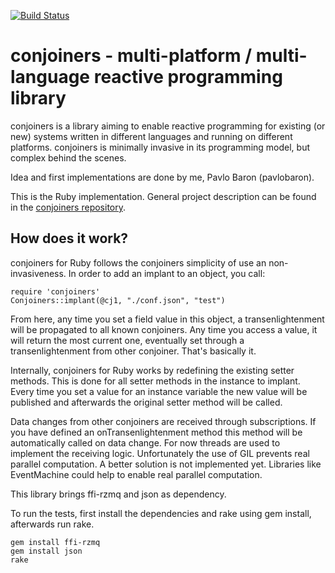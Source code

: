 [![Build Status](https://travis-ci.org/conjoiners/conjoiners-ruby.png?branch=master)](https://travis-ci.org/conjoiners/conjoiners-ruby)

# conjoiners - multi-platform / multi-language reactive programming library

conjoiners is a library aiming to enable reactive programming for
existing (or new) systems written in different languages and running
on different platforms. conjoiners is minimally invasive in its
programming model, but complex behind the scenes.

Idea and first implementations are done by me, Pavlo Baron (pavlobaron).

This is the Ruby implementation. General project description can be
found in the [conjoiners repository](https://github.com/conjoiners/conjoiners).

## How does it work?

conjoiners for Ruby follows the conjoiners simplicity of use an
non-invasiveness. In order to add an implant to an object, you call:

    require 'conjoiners'
    Conjoiners::implant(@cj1, "./conf.json", "test") 

From here, any time you set a field value in this object, a
transenlightenment will be propagated to all known conjoiners. Any
time you access a value, it will return the most current one,
eventually set through a transenlightenment from other
conjoiner. That's basically it.

Internally, conjoiners for Ruby works by redefining the existing setter methods.
This is done for all setter methods in the instance to implant.
Every time you set a value for an instance variable the new value will be published
and afterwards the original setter method will be called.

Data changes from other conjoiners are received through subscriptions. If you have 
defined an onTransenlightenment method this method will be automatically called on 
data change. For now threads are used to implement the receiving logic. Unfortunately 
the use of GIL prevents real parallel computation. A better solution is not implemented
yet. Libraries like EventMachine could help to enable real parallel computation.

This library brings ffi-rzmq and json as dependency.

To run the tests, first install the dependencies and rake using gem install,
afterwards run rake.
    
    gem install ffi-rzmq
    gem install json
    rake
